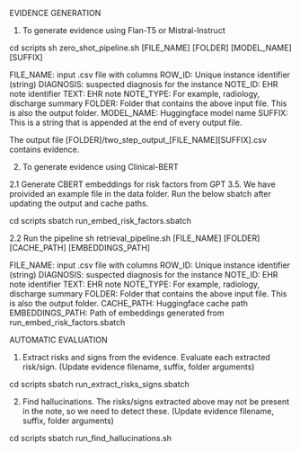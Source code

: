EVIDENCE GENERATION

1. To generate evidence using Flan-T5 or Mistral-Instruct

cd scripts
sh zero_shot_pipeline.sh [FILE_NAME] [FOLDER] [MODEL_NAME] [SUFFIX]

FILE_NAME: input .csv file with columns 
			ROW_ID: Unique instance identifier (string)
			DIAGNOSIS: suspected diagnosis for the instance
			NOTE_ID: EHR note identifier 
			TEXT: EHR note
			NOTE_TYPE: For example, radiology, discharge summary
FOLDER: Folder that contains the above input file. This is also the output folder.
MODEL_NAME: Huggingface model name
SUFFIX: This is a string that is appended at the end of every output file.

The output file [FOLDER]/two_step_output_[FILE_NAME][SUFFIX].csv contains evidence.

2. To generate evidence using Clinical-BERT

2.1 Generate CBERT embeddings for risk factors from GPT 3.5. We have proivided an example file in the data folder. Run the below sbatch after updating the output and cache paths.

cd scripts
sbatch run_embed_risk_factors.sbatch

2.2 Run the pipeline
sh retrieval_pipeline.sh [FILE_NAME] [FOLDER] [CACHE_PATH] [EMBEDDINGS_PATH]

FILE_NAME: input .csv file with columns 
			ROW_ID: Unique instance identifier (string)
			DIAGNOSIS: suspected diagnosis for the instance
			NOTE_ID: EHR note identifier 
			TEXT: EHR note
			NOTE_TYPE: For example, radiology, discharge summary
FOLDER: Folder that contains the above input file. This is also the output folder.
CACHE_PATH: Huggingface cache path
EMBEDDINGS_PATH: Path of embeddings generated from run_embed_risk_factors.sbatch


AUTOMATIC EVALUATION

1. Extract risks and signs from the evidence. Evaluate each extracted risk/sign. (Update evidence filename, suffix, folder arguments)

cd scripts
sbatch run_extract_risks_signs.sbatch

2. Find hallucinations. The risks/signs extracted above may not be present in the note, so we need to detect these. (Update evidence filename, suffix, folder arguments)

cd scripts
sbatch run_find_hallucinations.sh

